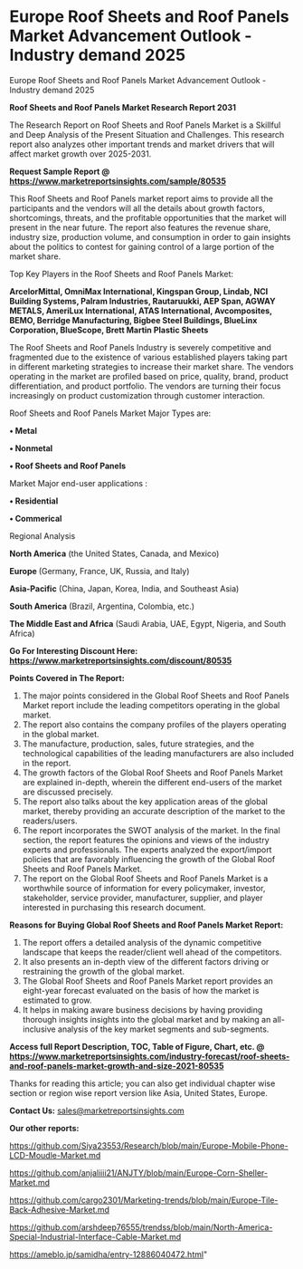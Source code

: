 # Europe Roof Sheets and Roof Panels Market Advancement Outlook - Industry demand 2025
Europe Roof Sheets and Roof Panels Market Advancement Outlook - Industry demand 2025

<strong>Roof Sheets and Roof Panels Market Research Report 2031</strong>

The Research Report on Roof Sheets and Roof Panels Market is a Skillful and Deep Analysis of the Present Situation and Challenges. This research report also analyzes other important trends and market drivers that will affect market growth over 2025-2031.

<strong>Request Sample Report @ <a href=https://www.marketreportsinsights.com/sample/80535>https://www.marketreportsinsights.com/sample/80535</a></strong>

This Roof Sheets and Roof Panels market report aims to provide all the participants and the vendors will all the details about growth factors, shortcomings, threats, and the profitable opportunities that the market will present in the near future. The report also features the revenue share, industry size, production volume, and consumption in order to gain insights about the politics to contest for gaining control of a large portion of the market share.

Top Key Players in the Roof Sheets and Roof Panels Market:

<strong>ArcelorMittal, OmniMax International, Kingspan Group, Lindab, NCI Building Systems, Palram Industries, Rautaruukki, AEP Span, AGWAY METALS, AmeriLux International, ATAS International, Avcomposites, BEMO, Berridge Manufacturing, Bigbee Steel Buildings, BlueLinx Corporation, BlueScope, Brett Martin Plastic Sheets</strong>

The Roof Sheets and Roof Panels Industry is severely competitive and fragmented due to the existence of various established players taking part in different marketing strategies to increase their market share. The vendors operating in the market are profiled based on price, quality, brand, product differentiation, and product portfolio. The vendors are turning their focus increasingly on product customization through customer interaction.

Roof Sheets and Roof Panels Market Major Types are:

<strong>• Metal

• Nonmetal

• Roof Sheets and Roof Panels</strong>

Market Major end-user applications :

<strong>• Residential

• Commerical</strong>

Regional Analysis

</u><strong><b>North America</b></strong> (the United States, Canada, and Mexico)

<strong><b>Europe </b></strong>(Germany, France, UK, Russia, and Italy)

<strong><b>Asia-Pacific</b></strong> (China, Japan, Korea, India, and Southeast Asia)

<strong><b>South America</b></strong> (Brazil, Argentina, Colombia, etc.)

<strong><b>The Middle East and Africa</b></strong> (Saudi Arabia, UAE, Egypt, Nigeria, and South Africa)

<strong>Go For Interesting Discount Here: <a href=https://www.marketreportsinsights.com/discount/80535>https://www.marketreportsinsights.com/discount/80535</a></strong>

<strong>Points Covered in The Report:</strong>
<ol>
  <li>The major points considered in the Global Roof Sheets and Roof Panels Market report include the leading competitors operating in the global market.</li>
  <li>The report also contains the company profiles of the players operating in the global market.</li>
  <li>The manufacture, production, sales, future strategies, and the technological capabilities of the leading manufacturers are also included in the report.</li>
  <li>The growth factors of the Global Roof Sheets and Roof Panels Market are explained in-depth, wherein the different end-users of the market are discussed precisely.</li>
  <li>The report also talks about the key application areas of the global market, thereby providing an accurate description of the market to the readers/users.</li>
  <li>The report incorporates the SWOT analysis of the market. In the final section, the report features the opinions and views of the industry experts and professionals. The experts analyzed the export/import policies that are favorably influencing the growth of the Global Roof Sheets and Roof Panels Market.</li>
  <li>The report on the Global Roof Sheets and Roof Panels Market is a worthwhile source of information for every policymaker, investor, stakeholder, service provider, manufacturer, supplier, and player interested in purchasing this research document.</li>
</ol>
<strong>Reasons for Buying Global Roof Sheets and Roof Panels Market Report:</strong>

<ol>
  <li>The report offers a detailed analysis of the dynamic competitive landscape that keeps the reader/client well ahead of the competitors.</li>
  <li>It also presents an in-depth view of the different factors driving or restraining the growth of the global market.</li>
  <li>The Global Roof Sheets and Roof Panels Market report provides an eight-year forecast evaluated on the basis of how the market is estimated to grow.</li>
  <li>It helps in making aware business decisions by having providing thorough insights insights into the global market and by making an all-inclusive analysis of the key market segments and sub-segments.</li>
</ol>
<strong>Access full Report Description, TOC, Table of Figure, Chart, etc. @ <a href=https://www.marketreportsinsights.com/industry-forecast/roof-sheets-and-roof-panels-market-growth-and-size-2021-80535>https://www.marketreportsinsights.com/industry-forecast/roof-sheets-and-roof-panels-market-growth-and-size-2021-80535</a></strong>


Thanks for reading this article; you can also get individual chapter wise section or region wise report version like Asia, United States, Europe.

<strong>Contact Us:</strong>
sales@marketreportsinsights.com

<strong>Our other reports:</strong>

<a href=https://github.com/Siya23553/Research/blob/main/Europe-Mobile-Phone-LCD-Moudle-Market.md>https://github.com/Siya23553/Research/blob/main/Europe-Mobile-Phone-LCD-Moudle-Market.md</a>

<a href=https://github.com/anjaliiii21/ANJTY/blob/main/Europe-Corn-Sheller-Market.md>https://github.com/anjaliiii21/ANJTY/blob/main/Europe-Corn-Sheller-Market.md</a>

<a href=https://github.com/cargo2301/Marketing-trends/blob/main/Europe-Tile-Back-Adhesive-Market.md>https://github.com/cargo2301/Marketing-trends/blob/main/Europe-Tile-Back-Adhesive-Market.md</a>

<a href=https://github.com/arshdeep76555/trendss/blob/main/North-America-Special-Industrial-Interface-Cable-Market.md>https://github.com/arshdeep76555/trendss/blob/main/North-America-Special-Industrial-Interface-Cable-Market.md</a>

<a href=https://ameblo.jp/samidha/entry-12886040472.html>https://ameblo.jp/samidha/entry-12886040472.html</a>"
